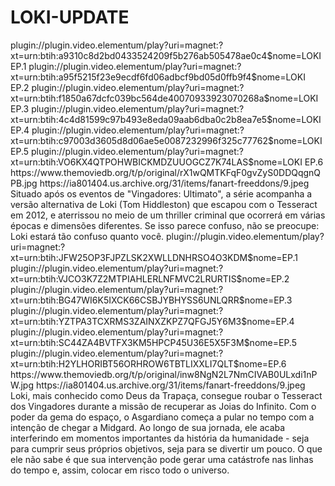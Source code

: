 # LOKI-UPDATE


<item>
<title>[COLOR silver][B] LOKI - O REI DA TRAPAÇA 1º TEMP. [/COLOR][/B][COLOR yellow]  FULL HD  [B][/COLOR][/B]</title>
<link>plugin://plugin.video.elementum/play?uri=magnet:?xt=urn:btih:a9310c8d2bd0433524209f5b276ab505478ae0c4$nome=LOKI EP.1</link>
<link>plugin://plugin.video.elementum/play?uri=magnet:?xt=urn:btih:a95f5215f23e9ecdf6fd06adbcf9bd05d0ffb9f4$nome=LOKI EP.2</link>
<link>plugin://plugin.video.elementum/play?uri=magnet:?xt=urn:btih:f1850a67dcfc039bc564de40070933923070268a$nome=LOKI EP.3</link>
<link>plugin://plugin.video.elementum/play?uri=magnet:?xt=urn:btih:4c4d81599c97b493e8eda09aab6dba0c2b8ea7e5$nome=LOKI EP.4</link>
<link>plugin://plugin.video.elementum/play?uri=magnet:?xt=urn:btih:c97003d3605d8d06ae5e0087232996f325c77762$nome=LOKI EP.5</link>
<link>plugin://plugin.video.elementum/play?uri=magnet:?xt=urn:btih:VO6KX4QTPOHWBICKMDZUUOGCZ7K74LAS$nome=LOKI EP.6</link>
<thumbnail>https://www.themoviedb.org/t/p/original/rX1wQMTKFqF0gvZyS0DDQqgnQPB.jpg</thumbnail>
<fanart>https://ia801404.us.archive.org/31/items/fanart-freeddons/9.jpeg</fanart>
<info>Situado após os eventos de "Vingadores: Ultimato", a série acompanha a versão alternativa de Loki (Tom Hiddleston) que escapou com o Tesseract em 2012, e aterrissou no meio de um thriller criminal que ocorrerá em várias épocas e dimensões diferentes. Se isso parece confuso, não se preocupe: Loki estará tão confuso quanto você. </info>
</item>

<item>
<title>[COLOR silver][B]  LOKI - O REI DA TRAPAÇA 2º TEMP. [/COLOR][/B][COLOR yellow]  FULL HD  [B][/COLOR][/B]</title>
<link>plugin://plugin.video.elementum/play?uri=magnet:?xt=urn:btih:JFW25OP3FJPZLSK2XWLLDNHRSO4O3KDM$nome=EP.1</link>
<link>plugin://plugin.video.elementum/play?uri=magnet:?xt=urn:btih:VJCO3K7Z2MTPIAHLERLNFMVC2LRURTIS$nome=EP.2</link>
<link>plugin://plugin.video.elementum/play?uri=magnet:?xt=urn:btih:BG47WI6K5IXCK66CSBJYBHYSS6UNLQRR$nome=EP.3</link>
<link>plugin://plugin.video.elementum/play?uri=magnet:?xt=urn:btih:YZTPA3TCXRMS3ZAINXZKPZ7QFGJ5Y6M3$nome=EP.4</link>
<link>plugin://plugin.video.elementum/play?uri=magnet:?xt=urn:btih:SC44ZA4BVTFX3KM5HPCP45U36E5X5F3M$nome=EP.5</link>
<link>plugin://plugin.video.elementum/play?uri=magnet:?xt=urn:btih:H2YLHORIBT56ORHROW6TBTLIXXLI7QLT$nome=EP.6</link>
<thumbnail>https://www.themoviedb.org/t/p/original/inw8NgN2L7NmCIVAB0ULxdi1nPW.jpg</thumbnail>
<fanart>https://ia801404.us.archive.org/31/items/fanart-freeddons/9.jpeg</fanart>
<info> Loki, mais conhecido como Deus da Trapaça, consegue roubar o Tesseract dos Vingadores durante a missão de recuperar as Joias do Infinito. Com o poder da gema do espaço, o Asgardiano começa a pular no tempo com a intenção de chegar a Midgard. Ao longo de sua jornada, ele acaba interferindo em momentos importantes da história da humanidade - seja para cumprir seus próprios objetivos, seja para se divertir um pouco. O que ele não sabe é que sua intervenção pode gerar uma catástrofe nas linhas do tempo e, assim, colocar em risco todo o universo.</info>
</item>

